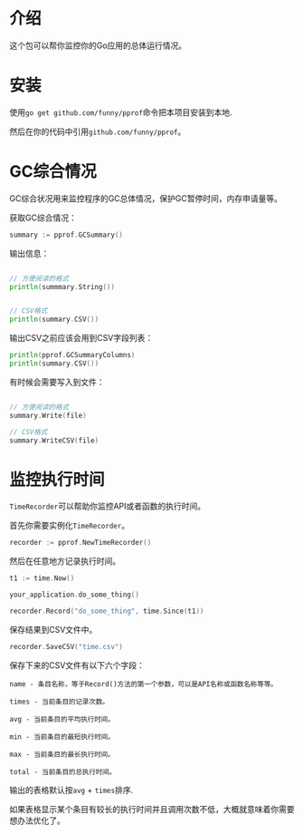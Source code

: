 介绍
====

这个包可以帮你监控你的Go应用的总体运行情况。

安装
====

使用`go get github.com/funny/pprof`命令把本项目安装到本地.

然后在你的代码中引用`github.com/funny/pprof`。

GC综合情况
=========

GC综合状况用来监控程序的GC总体情况，保护GC暂停时间，内存申请量等。

获取GC综合情况：

```go
summary := pprof.GCSummary()
```

输出信息：

```go

// 方便阅读的格式
println(summmary.String())


// CSV格式
println(summary.CSV())
```

输出CSV之前应该会用到CSV字段列表：

```go
println(pprof.GCSummaryColumns)
println(summary.CSV())
```

有时候会需要写入到文件：

```go

// 方便阅读的格式
summary.Write(file)

// CSV格式
summary.WriteCSV(file)
```

监控执行时间
==========

`TimeRecorder`可以帮助你监控API或者函数的执行时间。

首先你需要实例化`TimeRecorder`。

```go
recorder := pprof.NewTimeRecorder()
```

然后在任意地方记录执行时间。

```go
t1 := time.Now()

your_application.do_some_thing()

recorder.Record("do_some_thing", time.Since(t1))
```

保存结果到CSV文件中。

```go
recorder.SaveCSV("time.csv")
```

保存下来的CSV文件有以下六个字段：

```
name - 条目名称，等于Record()方法的第一个参数，可以是API名称或函数名称等等。

times - 当前条目的记录次数。

avg - 当前条目的平均执行时间。

min - 当前条目的最短执行时间。

max - 当前条目的最长执行时间。

total - 当前条目的总执行时间。
```

输出的表格默认按`avg` + `times`排序.

如果表格显示某个条目有较长的执行时间并且调用次数不低，大概就意味着你需要想办法优化了。
